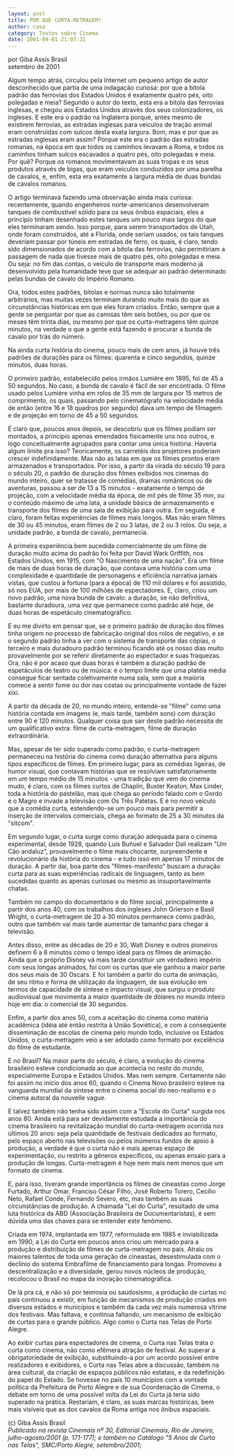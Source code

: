 ```yaml
---
layout: post
title: POR QUE CURTA-METRAGEM?
author: casa
category: Textos sobre Cinema
date: 2001-09-01 21:07:31
---
```

por Giba Assis Brasil\
setembro de 2001

Algum tempo atrás, circulou pela Internet um pequeno artigo de autor desconhecido que partia de uma indagação curiosa: por que a bitola padrão das ferrovias dos Estados Unidos é exatamente quatro pés, oito polegadas e meia? Segundo o autor do texto, esta era a bitola das ferrovias inglesas, e chegou aos Estados Unidos através dos seus colonizadores, os ingleses. E este era o padrão na Inglaterra porque, antes mesmo de existirem ferrovias, as estradas inglesas para veículos de tração animal eram construídas com sulcos desta exata largura. Bom, mas e por que as estradas inglesas eram assim? Porque este era o padrão das estradas romanas, na época em que todos os caminhos levavam a Roma, e todos os caminhos tinham sulcos escavados a quatro pés, oito polegadas e meia. Por quê? Porque os romanos movimentavam as suas tropas e os seus produtos através de bigas, que eram veículos conduzidos por uma parelha de cavalos, e, enfim, esta era exatamente a largura média de duas bundas de cavalos romanos.

O artigo terminava fazendo uma observação ainda mais curiosa: recentemente, quando engenheiros norte-americanos desenvolveram tanques de combustível sólido para os seus ônibus espaciais, eles a princípio tinham desenhado estes tanques um pouco mais largos do que eles terminaram sendo. Isso porque, para serem transportados de Utah, onde foram construídos, até a Florida, onde seriam usados, os tais tanques deveriam passar por túneis em estradas de ferro, os quais, é claro, tendo sido dimensionados de acordo com a bitola das ferrovias, não permitiriam a passagem de nada que tivesse mais de quatro pés, oito polegadas e meia. Ou seja: no fim das contas, o veículo de transporte mais moderno já desenvolvido pela humanidade teve que se adequar ao padrão determinado pelas bundas de cavalo do Império Romano.

Ora, todos estes padrões, bitolas e normas nunca são totalmente arbitrários, mas muitas vezes terminam durando muito mais do que as circunstâncias históricas em que eles foram criados. Então, sempre que a gente se perguntar por que as camisas têm seis botões, ou por que os meses têm trinta dias, ou mesmo por que os curta-metragens têm quinze minutos, na verdade o que a gente está fazendo é procurar a bunda de cavalo por trás do número.

Na ainda curta história do cinema, pouco mais de cem anos, já houve três padrões de durações para os filmes: quarenta e cinco segundos, quinze minutos, duas horas.

O primeiro padrão, estabelecido pelos irmãos Lumière em 1895, foi de 45 a 50 segundos. No caso, a bunda de cavalo é fácil de ser encontrada. O filme usado pelos Lumière vinha em rolos de 35 mm de largura por 15 metros de comprimento, os quais, passando pelo cinematógrafo na velocidade média de então (entre 16 e 18 quadros por segundo) dava um tempo de filmagem e de projeção em torno de 45 a 50 segundos.

É claro que, poucos anos depois, se descobriu que os filmes podiam ser montados, a princípio apenas emendados fisicamente uns nos outros, e logo conceitualmente agrupados para contar uma única história. Haveria algum limite pra isso? Teoricamente, os carretéis dos projetores poderiam crescer indefinidamente. Mas não as latas em que os filmes prontos eram armazenados e transportados. Por isso, a partir da virada do século 19 para o século 20, o padrão de duração dos filmes exibidos nos cinemas do mundo inteiro, quer se tratasse de comédias, dramas românticos ou de aventuras, passou a ser de 13 a 15 minutos - exatamente o tempo de projeção, com a velocidade média da época, de mil pés de filme 35 mm, ou o conteúdo máximo de uma lata, a unidade básica de armazenamento e transporte dos filmes de uma sala de exibição para outra. Em seguida, é claro, foram feitas experiências de filmes mais longos. Mas não eram filmes de 30 ou 45 minutos, eram filmes de 2 ou 3 latas, de 2 ou 3 rolos. Ou seja, a unidade padrão, a bunda de cavalo, permanecia.

A primeira experiência bem sucedida comercialmente de um filme de duração muito acima do padrão foi feita por David Wark Griffith, nos Estados Unidos, em 1915, com "O Nascimento de uma nação". Era um filme de mais de duas horas de duração, que contava uma história com uma complexidade e quantidade de personagens e eficiência narrativa jamais vistas, que custou a fortuna (para a época) de 110 mil dólares e foi assistido, só nos EUA, por mais de 100 milhões de espectadores. E, claro, criou um novo padrão, uma nova bunda de cavalo: a duração, se não definitiva, bastante duradoura, uma vez que permanece como padrão até hoje, de duas horas de espetáculo cinematográfico.

E eu me divirto em pensar que, se o primeiro padrão de duração dos filmes tinha origem no processo de fabricação original dos rolos de negativo, e se o segundo padrão tinha a ver com o sistema de transporte das cópias, o terceiro e mais duradouro padrão terminou ficando até os nosso dias muito provavelmente por se referir diretamente ao espectador e suas fraquezas. Ora, não é por acaso que duas horas é também a duração padrão de espetáculos de teatro ou de música: é o tempo limite que uma platéia média consegue ficar sentada coletivamente numa sala, sem que a maioria comece a sentir fome ou dor nas costas ou principalmente vontade de fazer xixi.

A partir da década de 20, no mundo inteiro, entende-se "filme" como uma história contada em imagens (e, mais tarde, também sons) com duração entre 90 e 120 minutos. Qualquer coisa que sair deste padrão necessita de um qualificativo extra: filme de curta-metragem, filme de duração extraordinária.

Mas, apesar de ter sido superado como padrão, o curta-metragem permaneceu na história do cinema como duração alternativa para alguns tipos específicos de filmes. Em primeiro lugar, para as comédias ligeiras, de humor visual, que contavam histórias que se resolviam satisfatoriamente em um tempo médio de 15 minutos - uma tradição que vem do cinema mudo, é claro, com os filmes curtos de Chaplin, Buster Keaton, Max Linder, toda a história do pastelão, mas que chega ao período falado com o Gordo e o Magro e invade a televisão com Os Três Patetas. E é no novo veículo que a comédia curta, estendendo-se um pouco mais para permitir a inserção de intervalos comerciais, chega ao formato de 25 a 30 minutos da "sitcom".

Em segundo lugar, o curta surge como duração adequada para o cinema experimental, desde 1928, quando Luis Buñuel e Salvador Dali realizam "Um Cão andaluz", provavelmente o filme mais chocante, surpreendente e revolucionário da história do cinema - e tudo isso em apenas 17 minutos de duração. A partir daí, boa parte dos "filmes-manifesto" buscam a duração curta para as suas experiências radicais de linguagem, tanto as bem sucedidas quanto as apenas curiosas ou mesmo as insuportavelmente chatas.

Também no campo do documentário e do filme social, principalmente a partir dos anos 40, com os trabalhos dos ingleses John Grierson e Basil Wright, o curta-metragem de 20 a 30 minutos permanece como padrão, outro que também vai mais tarde aumentar de tamanho para chegar à televisão.

Antes disso, entre as décadas de 20 e 30, Walt Disney e outros pioneiros definem 6 a 8 minutos como o tempo ideal para os filmes de animação. Ainda que o próprio Disney vá mais tarde constituir um verdadeiro império com seus longas animados, foi com os curtas que ele ganhou a maior parte dos seus mais de 30 Oscars. E foi também a partir do curta de animação, de seu ritmo e forma de utilização da linguagem, de sua evolução em termos de capacidade de síntese e impacto visual, que surgiu o produto audiovisual que movimenta a maior quantidade de dólares no mundo inteiro hoje em dia: o comercial de 30 segundos.

Enfim, a partir dos anos 50, com a aceitação do cinema como matéria acadêmica (idéia até então restrita à União Soviética), e com a conseqüente disseminação de escolas de cinema pelo mundo todo, inclusive os Estados Unidos, o curta-metragem veio a ser adotado como formato por excelência do filme de estudante.

E no Brasil? Na maior parte do século, é claro, a evolução do cinema brasileiro esteve condicionada ao que acontecia no resto do mundo, especialmente Europa e Estados Unidos. Mas nem sempre. Certamente não foi assim no início dos anos 60, quando o Cinema Novo brasileiro esteve na vanguarda mundial da síntese entre o cinema social do neo-realismo e o cinema autoral da nouvelle vague.

E talvez também não tenha sido assim com a "Escola do Curta" surgida nos anos 80. Ainda está para ser devidamente estudada a importância do cinema brasileiro na revitalização mundial do curta-metragem ocorrida nos últimos 20 anos: seja pela quantidade de festivais dedicados ao formato, pelo espaço aberto nas televisões ou pelos inúmeros fundos de apoio à produção, a verdade é que o curta não é mais apenas espaço de experimentação, ou restrito a gêneros específicos, ou apenas ensaio para a produção de longas. Curta-metragem é hoje nem mais nem menos que um formato de cinema.

E, para isso, tiveram grande importância os filmes de cineastas como Jorge Furtado, Arthur Omar, Franciso César Filho, José Roberto Torero, Cecílio Neto, Rafael Conde, Fernando Severo, etc, mas também as suas circunstâncias de produção. A chamada "Lei do Curta", resultado de uma luta histórica da ABD (Associação Brasileira de Documentaristas), é sem dúvida uma das chaves para se entender este fenômeno.

Criada em 1974, implantada em 1977, reformulada em 1985 e inviabilizada em 1990, a Lei do Curta em poucos anos criou um mercado para a produção e distribuição de filmes de curta-metragem no país. Atraiu os maiores talentos de toda uma geração de cineastas, desestimulada com o declínio do sistema Embrafilme de financiamento para longas. Promoveu a descentralização e a diversidade, gerou novos núcleos de produção, recolocou o Brasil no mapa da inovação cinematográfica.

De lá pra cá, e não só por teimosia ou saudosismo, a produção de curtas no país continuou a existir, em função de mecanismos de produção criados em diversos estados e municípios e também da cada vez mais numerosa vitrine dos festivais. Mas faltava, e continua faltando, um mecanismo de exibição de curtas para o grande público. Algo como o Curta nas Telas de Porto Alegre.

Ao exibir curtas para espectadores de cinema, o Curta nas Telas trata o curta como cinema, não como efêmera atração de festival. Ao superar a obrigatoriedade de exibição, substituindo-a por um acordo possível entre realizadores e exibidores, o Curta nas Telas abre a discussão, também na área cultural, da criação de espaços públicos não estatais, e da redefinição do papel do Estado. Se hovesse no país 10 municípios com a vontade política da Prefeitura de Porto Alegre e de sua Coordenação de Cinema, o debate em torno de uma possível volta da Lei do Curta já teria sido superado na prática. Restariam, é claro, as suas marcas históricas, bem mais visíveis que as dos cavalos da Roma antiga nos ônibus espaciais.

(c) Giba Assis Brasil\
*Publicado na revista Cinemais nº 30, Editorial Cinemais, Rio de Janeiro, julho-agosto/2001 (p. 171-177); e também no Catálogo "5 Anos de Curta nas Telas", SMC/Porto Alegre, setembro/2001;*